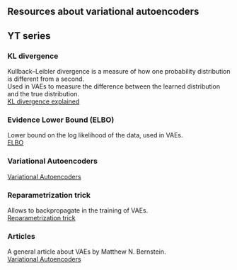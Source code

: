 ## Resources about variational autoencoders

## YT series
### KL divergence
Kullback–Leibler divergence is a measure of how one probability distribution is different from a second.\
Used in VAEs to measure the difference between the learned distribution and the true distribution.\
[KL divergence explained](https://www.youtube.com/watch?v=9_eZHt2qJs4)

### Evidence Lower Bound (ELBO)
Lower bound on the log likelihood of the data, used in VAEs.\
[ELBO](https://www.youtube.com/watch?v=IXsA5Rpp25w)

### Variational Autoencoders
[Variational Autoencoders](https://www.youtube.com/watch?v=h9kWaQQloPk)

### Reparametrization trick
Allows to backpropagate in the training of VAEs.\
[Reparametrization trick](https://www.youtube.com/watch?v=nKM9875PVtU)


### Articles
A general article about VAEs by Matthew N. Bernstein.\
[Variational Autoencoders](https://mbernste.github.io/posts/vae/)